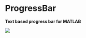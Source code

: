 # ProgressBar

**Text based progress bar for MATLAB**

<img src="https://user-images.githubusercontent.com/93251045/204430751-197f5593-cbd0-4550-b8d1-6ad7cdc4020a.png"> 
